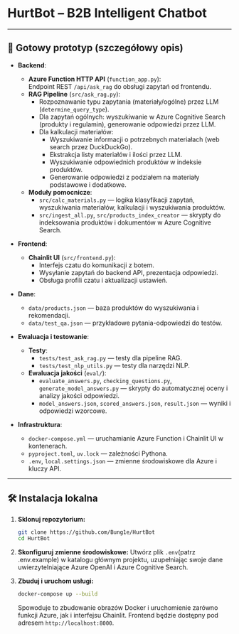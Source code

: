 # HurtBot – B2B Intelligent Chatbot

---

## 🚀 Gotowy prototyp (szczegółowy opis)

- **Backend**:
  - **Azure Function HTTP API** (`function_app.py`):  
    Endpoint REST `/api/ask_rag` do obsługi zapytań od frontendu.
  - **RAG Pipeline** (`src/ask_rag.py`):  
    - Rozpoznawanie typu zapytania (materiały/ogólne) przez LLM (`determine_query_type`).
    - Dla zapytań ogólnych: wyszukiwanie w Azure Cognitive Search (produkty i regulamin), generowanie odpowiedzi przez LLM.
    - Dla kalkulacji materiałów:  
      - Wyszukiwanie informacji o potrzebnych materiałach (web search przez DuckDuckGo).
      - Ekstrakcja listy materiałów i ilości przez LLM.
      - Wyszukiwanie odpowiednich produktów w indeksie produktów.
      - Generowanie odpowiedzi z podziałem na materiały podstawowe i dodatkowe.
  - **Moduły pomocnicze**:
    - `src/calc_materials.py` — logika klasyfikacji zapytań, wyszukiwania materiałów, kalkulacji i wyszukiwania produktów.
    - `src/ingest_all.py`, `src/products_index_creator` — skrypty do indeksowania produktów i dokumentów w Azure Cognitive Search.

- **Frontend**:
  - **Chainlit UI** (`src/frontend.py`):  
    - Interfejs czatu do komunikacji z botem.
    - Wysyłanie zapytań do backend API, prezentacja odpowiedzi.
    - Obsługa profili czatu i aktualizacji ustawień.

- **Dane**:
  - `data/products.json` — baza produktów do wyszukiwania i rekomendacji.
  - `data/test_qa.json` — przykładowe pytania-odpowiedzi do testów.

- **Ewaluacja i testowanie**:
  - **Testy**:  
    - `tests/test_ask_rag.py` — testy dla pipeline RAG.
    - `tests/test_nlp_utils.py` — testy dla narzędzi NLP.
  - **Ewaluacja jakości** (`eval/`):  
    - `evaluate_answers.py`, `checking_questions.py`, `generate_model_answers.py` — skrypty do automatycznej oceny i analizy jakości odpowiedzi.
    - `model_answers.json`, `scored_answers.json`, `result.json` — wyniki i odpowiedzi wzorcowe.

- **Infrastruktura**:
  - `docker-compose.yml` — uruchamianie Azure Function i Chainlit UI w kontenerach.
  - `pyproject.toml`, `uv.lock` — zależności Pythona.
  - `.env`, `local.settings.json` — zmienne środowiskowe dla Azure i kluczy API.

---

## 🛠 Instalacja lokalna

1.  **Sklonuj repozytorium:**
    ```bash
    git clone https://github.com/Bung1e/HurtBot
    cd HurtBot
    ```

2.  **Skonfiguruj zmienne środowiskowe:**
    Utwórz plik `.env`(patrz .env.example) w katalogu głównym projektu, uzupełniając swoje dane uwierzytelniające Azure OpenAI i Azure Cognitive Search.

3.  **Zbuduj i uruchom usługi:**
    ```bash
    docker-compose up --build
    ```
    Spowoduje to zbudowanie obrazów Docker i uruchomienie zarówno funkcji Azure, jak i interfejsu Chainlit. Frontend będzie dostępny pod adresem `http://localhost:8000`.
